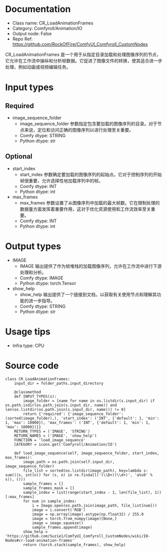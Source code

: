 # Documentation
- Class name: CR_LoadAnimationFrames
- Category: Comfyroll/Animation/IO
- Output node: False
- Repo Ref: https://github.com/RockOfFire/ComfyUI_Comfyroll_CustomNodes

CR_LoadAnimationFrames 是一个用于从指定目录加载和处理图像序列的节点，它允许在工作流中操纵和分析帧数据。它促进了图像文件的转换，使其适合进一步处理，例如动画或视频编辑任务。

# Input types
## Required
- image_sequence_folder
    - image_sequence_folder 参数指定包含要加载的图像序列的目录。对于节点来说，定位和访问正确的图像序列以进行处理至关重要。
    - Comfy dtype: STRING
    - Python dtype: str
## Optional
- start_index
    - start_index 参数确定要加载的图像序列的起始点。它对于控制序列的开始帧很重要，允许选择性地加载序列中的帧。
    - Comfy dtype: INT
    - Python dtype: int
- max_frames
    - max_frames 参数设置了从图像序列中加载的最大帧数。它在限制处理的数据量方面发挥着重要作用，这对于优化资源使用和工作流效率至关重要。
    - Comfy dtype: INT
    - Python dtype: int

# Output types
- IMAGE
    - IMAGE 输出提供了作为帧堆栈的加载图像序列，允许在工作流中进行下游处理和分析。
    - Comfy dtype: IMAGE
    - Python dtype: torch.Tensor
- show_help
    - show_help 输出提供了一个链接到文档，以获取有关使用节点和理解其功能的进一步指导。
    - Comfy dtype: STRING
    - Python dtype: str

# Usage tips
- Infra type: CPU

# Source code
```
class CR_LoadAnimationFrames:
    input_dir = folder_paths.input_directory

    @classmethod
    def INPUT_TYPES(s):
        image_folder = [name for name in os.listdir(s.input_dir) if os.path.isdir(os.path.join(s.input_dir, name)) and len(os.listdir(os.path.join(s.input_dir, name))) != 0]
        return {'required': {'image_sequence_folder': (sorted(image_folder),), 'start_index': ('INT', {'default': 1, 'min': 1, 'max': 10000}), 'max_frames': ('INT', {'default': 1, 'min': 1, 'max': 10000})}}
    RETURN_TYPES = ('IMAGE', 'STRING')
    RETURN_NAMES = ('IMAGE', 'show_help')
    FUNCTION = 'load_image_sequence'
    CATEGORY = icons.get('Comfyroll/Animation/IO')

    def load_image_sequence(self, image_sequence_folder, start_index, max_frames):
        image_path = os.path.join(self.input_dir, image_sequence_folder)
        file_list = sorted(os.listdir(image_path), key=lambda s: sum(((s, int(n)) for (s, n) in re.findall('(\\D+)(\\d+)', 'a%s0' % s)), ()))
        sample_frames = []
        sample_frames_mask = []
        sample_index = list(range(start_index - 1, len(file_list), 1))[:max_frames]
        for num in sample_index:
            i = Image.open(os.path.join(image_path, file_list[num]))
            image = i.convert('RGB')
            image = np.array(image).astype(np.float32) / 255.0
            image = torch.from_numpy(image)[None,]
            image = image.squeeze()
            sample_frames.append(image)
        show_help = 'https://github.com/Suzie1/ComfyUI_Comfyroll_CustomNodes/wiki/IO-Nodes#cr-load-animation-frames'
        return (torch.stack(sample_frames), show_help)
```